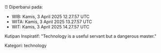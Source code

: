 ⏰ Diperbarui pada:
- WIB: Kamis, 3 April 2025 12.27.57 UTC
- WITA: Kamis, 3 April 2025 13.27.57 UTC
- WIT: Kamis, 3 April 2025 14.27.57 UTC

Kutipan Inspiratif:
"Technology is a useful servant but a dangerous master."


Kategori: technology

